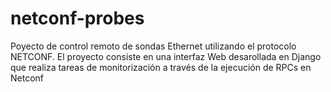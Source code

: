 # netconf-probes

Poyecto de control remoto de sondas Ethernet utilizando el protocolo NETCONF. El proyecto consiste en una interfaz Web desarollada en Django que realiza tareas de monitorización a través de la ejecución de RPCs en Netconf
